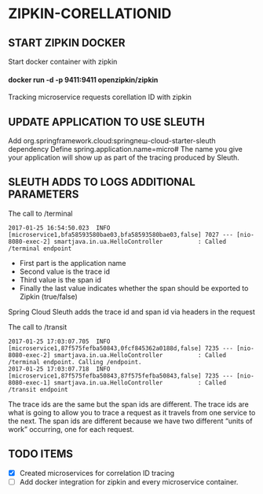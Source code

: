 # ZIPKIN-CORELLATIONID

## START ZIPKIN DOCKER
Start docker container with zipkin
#### docker run -d -p 9411:9411 openzipkin/zipkin

Tracking microservice requests corellation ID with zipkin

## UPDATE APPLICATION TO USE SLEUTH
Add org.springframework.cloud:springпеш-cloud-starter-sleuth dependency
Define spring.application.name=micro#
The name you give your application will show up as part of the tracing produced by Sleuth.

## SLEUTH ADDS TO LOGS ADDITIONAL PARAMETERS
The call to /terminal
```
2017-01-25 16:54:50.023  INFO [microservice1,bfa58593580bae03,bfa58593580bae03,false] 7027 --- [nio-8080-exec-2] smartjava.in.ua.HelloController          : Called /terminal endpoint
```
<ul>
<li>First part is the application name</li>
<li>Second value is the trace id</li>
<li>Third value is the span id</li>
<li>Finally the last value indicates whether the span should be exported to Zipkin (true/false)</li>
</ul>
Spring Cloud Sleuth adds the trace id and span id via headers in the request

The call to /transit
```
2017-01-25 17:03:07.705  INFO [microservice1,87f575fefba50843,0fcf845362a0188d,false] 7235 --- [nio-8080-exec-2] smartjava.in.ua.HelloController          : Called /terminal endpoint. Calling /endpoint.
2017-01-25 17:03:07.718  INFO [microservice1,87f575fefba50843,87f575fefba50843,false] 7235 --- [nio-8080-exec-1] smartjava.in.ua.HelloController          : Called /transit endpoint
```
The trace ids are the same but the span ids are different. 
The trace ids are what is going to allow you to trace a request as it travels from one service to the next. 
The span ids are different because we have two different “units of work” occurring, one for each request.

## TODO ITEMS

- [x] Created microservices for correlation ID tracing
- [ ] Add docker integration for zipkin and every microservice container.